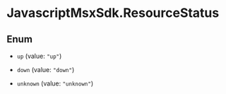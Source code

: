 # JavascriptMsxSdk.ResourceStatus

## Enum


* `up` (value: `"up"`)

* `down` (value: `"down"`)

* `unknown` (value: `"unknown"`)



